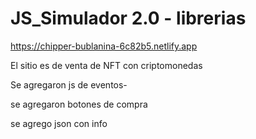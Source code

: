 # JS_Simulador 2.0 - librerias

https://chipper-bublanina-6c82b5.netlify.app


El sitio es de venta de NFT con criptomonedas

Se agregaron js de eventos-

se agregaron botones de compra

se agrego json con info
